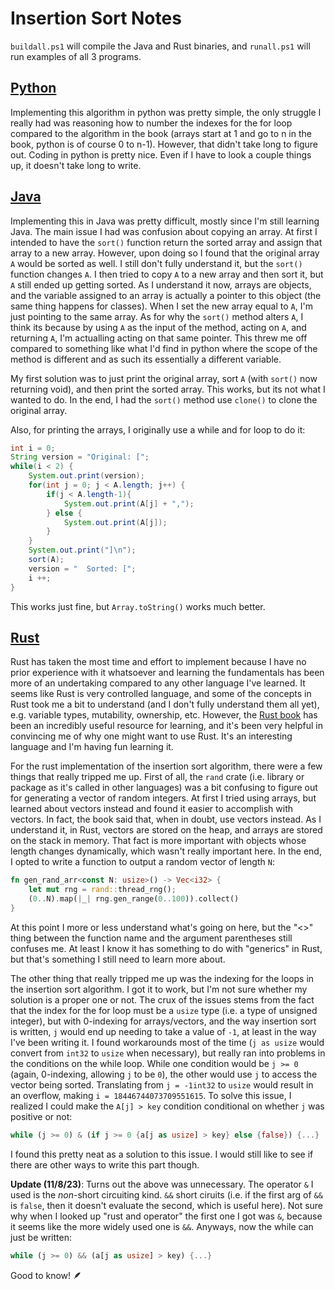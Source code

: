 <!-- Ctrl-Shift-V for editor preview -->

# Insertion Sort Notes

`buildall.ps1` will compile the Java and Rust binaries, and `runall.ps1` will run examples of all 3 programs.

## [Python](./python/insertion_sort.py)
Implementing this algorithm in python was pretty simple, the only struggle I really had was reasoning how to number the indexes for the for loop compared to the algorithm in the book (arrays start at 1 and go to n in the book, python is of course 0 to n-1). However, that didn't take long to figure out. Coding in python is pretty nice. Even if I have to look a couple things up, it doesn't take long to write.

## [Java](./java/insertion_sort.java)
Implementing this in Java was pretty difficult, mostly since I'm still learning Java. The main issue I had was confusion about copying an array. At first I intended to have the `sort()` function return the sorted array and assign that array to a new array. However, upon doing so I found that the original array `A` would be sorted as well. I still don't fully understand it, but the `sort()` function changes `A`. I then tried to copy `A` to a new array and then sort it, but `A` still ended up getting sorted. As I understand it now, arrays are objects, and the variable assigned to an array is actually a pointer to this object (the same thing happens for classes). When I set the new array equal to `A`, I'm just pointing to the same array. As for why the `sort()` method alters `A`, I think its because by using `A` as the input of the method, acting on `A`, and returning `A`, I'm actualling acting on that same pointer. This threw me off compared to something like what I'd find in python where the scope of the method is different and as such its essentially a different variable. 

My first solution was to just print the original array, sort `A` (with `sort()` now returning void), and then print the sorted array. This works, but its not what I wanted to do. In the end, I had the `sort()` method use `clone()` to clone the original array.

Also, for printing the arrays, I originally use a while and for loop to do it:

```java
int i = 0;
String version = "Original: [";
while(i < 2) {
    System.out.print(version);
    for(int j = 0; j < A.length; j++) {
        if(j < A.length-1){
            System.out.print(A[j] + ",");
        } else {
            System.out.print(A[j]);
        }
    }
    System.out.print("]\n");
    sort(A);
    version = "  Sorted: [";
    i ++;
}
```

This works just fine, but `Array.toString()` works much better.

## [Rust](./rust/src/main.rs)
Rust has taken the most time and effort to implement because I have no prior experience with it whatsoever and learning the fundamentals has been more of an undertaking compared to any other language I've learned. It seems like Rust is very controlled language, and some of the concepts in Rust took me a bit to understand (and I don't fully understand them all yet), e.g. variable types, mutability, ownership, etc. However, the [Rust book](https://doc.rust-lang.org/stable/book/) has been an incredibly useful resource for learning, and it's been very helpful in convincing me of why one might want to use Rust. It's an interesting language and I'm having fun learning it.

For the rust implementation of the insertion sort algorithm, there were a few things that really tripped me up. First of all, the `rand` crate (i.e. library or package as it's called in other languages) was a bit confusing to figure out for generating a vector of random integers. At first I tried using arrays, but learned about vectors instead and found it easier to accomplish with vectors. In fact, the book said that, when in doubt, use vectors instead. As I understand it, in Rust, vectors are stored on the heap, and arrays are stored on the stack in memory. That fact is more important with objects whose length changes dynamically, which wasn't really important here. In the end, I opted to write a function to output a random vector of length `N`:

```rust
fn gen_rand_arr<const N: usize>() -> Vec<i32> {
    let mut rng = rand::thread_rng();
    (0..N).map(|_| rng.gen_range(0..100)).collect()
}
```

At this point I more or less understand what's going on here, but the "<>" thing between the function name and the argument parentheses still confuses me. At least I know it has something to do with "generics" in Rust, but that's something I still need to learn more about. 

The other thing that really tripped me up was the indexing for the loops in the insertion sort algorithm. I got it to work, but I'm not sure whether my solution is a proper one or not. The crux of the issues stems from the fact that the index for the for loop must be a `usize` type (i.e. a type of unsigned integer), but with 0-indexing for arrays/vectors, and the way insertion sort is written, `j` would end up needing to take a value of `-1`, at least in the way I've been writing it. I found workarounds most of the time (`j as usize` would convert from `int32` to `usize` when necessary), but really ran into problems in the conditions on the while loop. While one condition would be `j >= 0` (again, 0-indexing, allowing `j` to be `0`), the other would use `j` to access the vector being sorted. Translating from `j = -1int32` to `usize` would result in an overflow, making `i = 18446744073709551615`. To solve this issue, I realized I could make the `A[j] > key` condition conditional on whether `j` was positive or not:

```rust
while (j >= 0) & (if j >= 0 {a[j as usize] > key} else {false}) {...}
```

I found this pretty neat as a solution to this issue. I would still like to see if there are other ways to write this part though.

**Update (11/8/23)**: Turns out the above was unnecessary. The operator `&` I used is the *non*-short circuiting kind. `&&` short ciruits (i.e. if the first arg of `&&` is `false`, then it doesn't evaluate the second, which is useful here). Not sure why when I looked up "rust and operator" the first one I got was `&`, because it seems like the more widely used one is `&&`. Anyways, now the while can just be written:

```rust
while (j >= 0) && (a[j as usize] > key) {...}
```

Good to know! 🪶